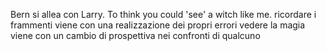 
Bern si allea con Larry.
To think you could 'see' a witch like me.
ricordare i frammenti viene con una realizzazione dei propri errori
vedere la magia viene con un cambio di prospettiva nei confronti di qualcuno